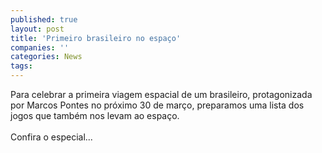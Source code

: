 ```yaml
---
published: true
layout: post
title: 'Primeiro brasileiro no espaço'
companies: ''
categories: News
tags: 
---
```

Para celebrar a primeira viagem espacial de um brasileiro, protagonizada por Marcos Pontes no pr&oacute;ximo 30 de mar&ccedil;o, preparamos uma lista dos jogos que tamb&eacute;m nos levam ao espa&ccedil;o.<br /><br />Confira o especial...
